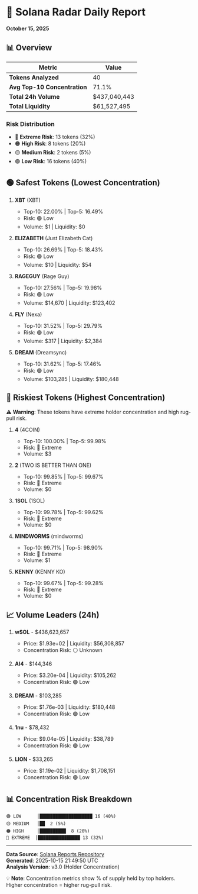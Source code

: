 # 🎯 Solana Radar Daily Report
**October 15, 2025**

## 📊 Overview

| Metric | Value |
|--------|-------|
| **Tokens Analyzed** | 40 |
| **Avg Top-10 Concentration** | 71.1% |
| **Total 24h Volume** | $437,040,443 |
| **Total Liquidity** | $61,527,495 |

### Risk Distribution
- 🔴 **Extreme Risk**: 13 tokens (32%)
- 🟠 **High Risk**: 8 tokens (20%)
- 🟡 **Medium Risk**: 2 tokens (5%)
- 🟢 **Low Risk**: 16 tokens (40%)

## 🟢 Safest Tokens (Lowest Concentration)

1. **XBT** (XBT)
   - Top-10: 22.00% | Top-5: 16.49%
   - Risk: 🟢 Low
   - Volume: $1 | Liquidity: $0

2. **ELIZABETH** (Just Elizabeth Cat)
   - Top-10: 26.69% | Top-5: 18.43%
   - Risk: 🟢 Low
   - Volume: $10 | Liquidity: $54

3. **RAGEGUY** (Rage Guy)
   - Top-10: 27.56% | Top-5: 19.98%
   - Risk: 🟢 Low
   - Volume: $14,670 | Liquidity: $123,402

4. **FLY** (Nexa)
   - Top-10: 31.52% | Top-5: 29.79%
   - Risk: 🟢 Low
   - Volume: $317 | Liquidity: $2,384

5. **DREAM** (Dreamsync)
   - Top-10: 31.62% | Top-5: 17.46%
   - Risk: 🟢 Low
   - Volume: $103,285 | Liquidity: $180,448

## 🔴 Riskiest Tokens (Highest Concentration)

⚠️ **Warning**: These tokens have extreme holder concentration and high rug-pull risk.

1. **4** (4COIN)
   - Top-10: 100.00% | Top-5: 99.98%
   - Risk: 🔴 Extreme
   - Volume: $3

2. **2** (TWO IS BETTER THAN ONE)
   - Top-10: 99.85% | Top-5: 99.67%
   - Risk: 🔴 Extreme
   - Volume: $0

3. **1SOL** (1SOL)
   - Top-10: 99.78% | Top-5: 99.62%
   - Risk: 🔴 Extreme
   - Volume: $0

4. **MINDWORMS** (mindworms)
   - Top-10: 99.71% | Top-5: 98.90%
   - Risk: 🔴 Extreme
   - Volume: $1

5. **KENNY** (KENNY KO)
   - Top-10: 99.67% | Top-5: 99.28%
   - Risk: 🔴 Extreme
   - Volume: $0

## 📈 Volume Leaders (24h)

1. **wSOL** - $436,623,657
   - Price: $1.93e+02 | Liquidity: $56,308,857
   - Concentration Risk: ⚪ Unknown

2. **AI4** - $144,346
   - Price: $3.20e-04 | Liquidity: $105,262
   - Concentration Risk: 🟢 Low

3. **DREAM** - $103,285
   - Price: $1.76e-03 | Liquidity: $180,448
   - Concentration Risk: 🟢 Low

4. **1nu** - $78,432
   - Price: $9.04e-05 | Liquidity: $38,789
   - Concentration Risk: 🟢 Low

5. **LION** - $33,265
   - Price: $1.19e-02 | Liquidity: $1,708,151
   - Concentration Risk: 🟢 Low

## 📊 Concentration Risk Breakdown

```
🟢 LOW      │████████████████████ 16 (40%)
🟡 MEDIUM   │██  2 (5%)
🟠 HIGH     │██████████  8 (20%)
🔴 EXTREME  │████████████████ 13 (32%)
```

---

**Data Source**: [Solana Reports Repository](https://github.com/stelios5791/sol-reports/)  
**Generated**: 2025-10-15 21:49:50 UTC  
**Analysis Version**: v3.0 (Holder Concentration)

💡 **Note**: Concentration metrics show % of supply held by top holders. Higher concentration = higher rug-pull risk.